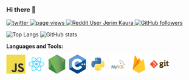### Hi there 👋

<p align="left">
  <a href="https://twitter.com/jerimkaura">
    <img src="https://img.shields.io/twitter/follow/jerimkaura?jerimkaura?color=green&logo=github" alt="twitter" />
  </a>
  <a href="https://github.comjerimkaura/jerimkaurar">
    <img src="https://komarev.com/ghpvc/?username=jerimkaura" alt="page views" />
  </a>
  <a href="https://www.reddit.com/user/Jerim_Kaura">
    <img alt="Reddit User Jerim Kaura" src="https://img.shields.io/reddit/user-karma/combined/Jerim_kaura?label=karma&logo=reddit">
  </a>
  <a href="https://github.com/jerimkaura?tab=followers">
    <img alt="GitHub followers" src="https://img.shields.io/github/followers/jerimkaura?color=green&logo=github">
  </a>
</p>

![Top Langs](https://github-readme-stats.vercel.app/api/top-langs/?username=jerimkaura&theme=tokyonight)
![GitHub stats](https://github-readme-stats.vercel.app/api?username=jerimkaura&show_icons=true&theme=tokyonight)

**Languages and Tools:**  

<code><img height="50" src="https://raw.githubusercontent.com/github/explore/80688e429a7d4ef2fca1e82350fe8e3517d3494d/topics/javascript/javascript.png"></code>
<code><img height="50" src="https://raw.githubusercontent.com/github/explore/80688e429a7d4ef2fca1e82350fe8e3517d3494d/topics/react/react.png"></code>
<code><img height="50" src="https://raw.githubusercontent.com/github/explore/80688e429a7d4ef2fca1e82350fe8e3517d3494d/topics/nodejs/nodejs.png"></code>
<code><img height="50" src="https://raw.githubusercontent.com/github/explore/80688e429a7d4ef2fca1e82350fe8e3517d3494d/topics/cpp/cpp.png"></code>
<code><img height="50" src="https://raw.githubusercontent.com/github/explore/80688e429a7d4ef2fca1e82350fe8e3517d3494d/topics/python/python.png"></code>
<code><img height="50" src="https://raw.githubusercontent.com/github/explore/80688e429a7d4ef2fca1e82350fe8e3517d3494d/topics/mysql/mysql.png"></code>
<code><img height="50" src="https://raw.githubusercontent.com/github/explore/80688e429a7d4ef2fca1e82350fe8e3517d3494d/topics/firebase/firebase.png"></code>
<code><img height="50" src="https://raw.githubusercontent.com/github/explore/80688e429a7d4ef2fca1e82350fe8e3517d3494d/topics/git/git.png"></code>

